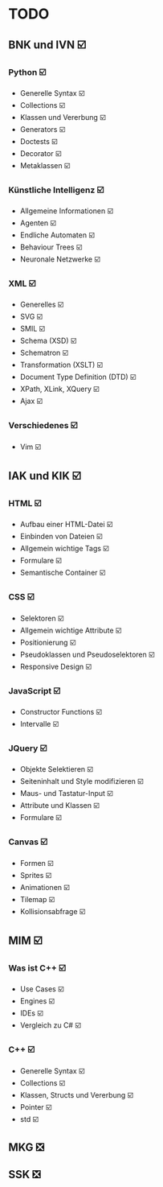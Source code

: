 # TODO

## BNK und IVN :ballot_box_with_check:

### Python :ballot_box_with_check:

* Generelle Syntax :ballot_box_with_check:
* Collections :ballot_box_with_check:
* Klassen und Vererbung :ballot_box_with_check:
* Generators :ballot_box_with_check:
* Doctests :ballot_box_with_check:
* Decorator :ballot_box_with_check:
* Metaklassen :ballot_box_with_check:

### Künstliche Intelligenz :ballot_box_with_check:

* Allgemeine Informationen :ballot_box_with_check:
* Agenten :ballot_box_with_check:
* Endliche Automaten :ballot_box_with_check:
* Behaviour Trees :ballot_box_with_check:
* Neuronale Netzwerke :ballot_box_with_check:

### XML :ballot_box_with_check:

* Generelles :ballot_box_with_check:
* SVG :ballot_box_with_check:
* SMIL :ballot_box_with_check:
* Schema (XSD) :ballot_box_with_check:
* Schematron :ballot_box_with_check:
* Transformation (XSLT) :ballot_box_with_check:
* Document Type Definition (DTD) :ballot_box_with_check:
* XPath, XLink, XQuery :ballot_box_with_check:
* Ajax :ballot_box_with_check:

### Verschiedenes :ballot_box_with_check:

* Vim :ballot_box_with_check:

## IAK und KIK :ballot_box_with_check:

### HTML :ballot_box_with_check:

* Aufbau einer HTML-Datei :ballot_box_with_check:
* Einbinden von Dateien :ballot_box_with_check:
* Allgemein wichtige Tags :ballot_box_with_check:
* Formulare :ballot_box_with_check:
* Semantische Container :ballot_box_with_check:

### CSS :ballot_box_with_check:

* Selektoren :ballot_box_with_check:
* Allgemein wichtige Attribute :ballot_box_with_check:
* Positionierung :ballot_box_with_check:
* Pseudoklassen und Pseudoselektoren :ballot_box_with_check:
* Responsive Design :ballot_box_with_check:

### JavaScript :ballot_box_with_check:

* Constructor Functions :ballot_box_with_check:
* Intervalle :ballot_box_with_check:

### JQuery :ballot_box_with_check:

* Objekte Selektieren :ballot_box_with_check:
* Seiteninhalt und Style modifizieren :ballot_box_with_check:
* Maus- und Tastatur-Input :ballot_box_with_check:
* Attribute und Klassen :ballot_box_with_check:
* Formulare :ballot_box_with_check:

### Canvas :ballot_box_with_check:

* Formen :ballot_box_with_check:
* Sprites :ballot_box_with_check:
* Animationen :ballot_box_with_check:
* Tilemap :ballot_box_with_check:
* Kollisionsabfrage :ballot_box_with_check:

## MIM :ballot_box_with_check:

### Was ist C++ :ballot_box_with_check:

* Use Cases :ballot_box_with_check:
* Engines :ballot_box_with_check:
* IDEs :ballot_box_with_check:
* Vergleich zu C# :ballot_box_with_check:

### C++ :ballot_box_with_check:

* Generelle Syntax :ballot_box_with_check:
* Collections :ballot_box_with_check:
* Klassen, Structs und Vererbung :ballot_box_with_check:
* Pointer :ballot_box_with_check:
* std :ballot_box_with_check:

## MKG :negative_squared_cross_mark:

## SSK :negative_squared_cross_mark:
